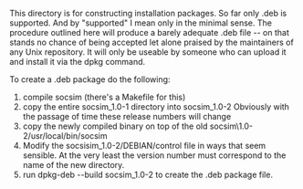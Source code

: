 
This directory is for constructing installation packages.  So far only .deb is supported. And by "supported" I mean only in the minimal sense. The procedure outlined here will produce a barely adequate .deb file -- on that stands no chance of being accepted let alone praised by the maintainers of any Unix repository. It will only be useable by someone who can upload it and install it via the dpkg command.

To create a .deb package do the following:

1. compile socsim (there's a Makefile for this) 
2. copy the entire socsim\_1.0-1 directory into socsim\_1.0-2  Obviously with the passage of time these release numbers will change
3. copy the newly compiled binary on top of the old socsim\1.0-2/usr/local/bin/socsim
4. Modify the socsisim\_1.0-2/DEBIAN/control file in ways that seem sensible. At the very least the version number must correspond to the name of the new directory.
5. run dpkg-deb --build socsim_1.0-2  to create the .deb package file.


